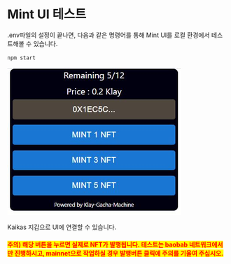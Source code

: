 # Mint UI 테스트

.env파일의 설정이 끝나면, 다음과 같은 명령어를 통해 Mint UI를 로컬 환경에서 테스트해볼 수 있습니다.

```
npm start
```

![](<../.gitbook/assets/민팅UI (1).JPG>)

Kaikas 지갑으로 UI에 연결할 수 있습니다.&#x20;

#### <mark style="color:red;">주의) 해당 버튼을 누르면 실제로 NFT가 발행됩니다. 테스트는 baobab 네트워크에서만 진행하시고, mainnet으로 작업하실 경우 발행버튼 클릭에 주의를 기울여 주십시오.</mark>

